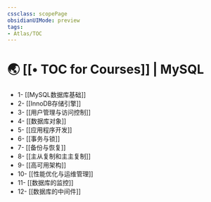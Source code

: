 ```yaml
---
cssclass: scopePage
obsidianUIMode: preview
tags:
- Atlas/TOC
---
```


# 🌏 [[• TOC for Courses]] | MySQL

- 1- [[MySQL数据库基础]]
- 2- [[InnoDB存储引擎]]
- 3- [[用户管理与访问控制]]
- 4- [[数据库对象]]
- 5- [[应用程序开发]]
- 6- [[事务与锁]]
- 7- [[备份与恢复]]
- 8- [[主从复制和主主复制]]
- 9- [[高可用架构]]
- 10- [[性能优化与运维管理]]
- 11- [[数据库的监控]]
- 12- [[数据库的中间件]]